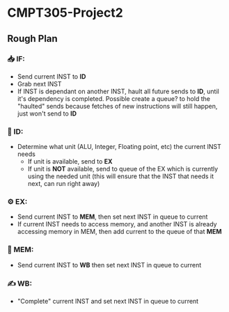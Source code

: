 # CMPT305-Project2

## Rough Plan

### 📥 IF: 
  * Send current INST to **ID**
  * Grab next INST
  * If INST is dependant on another INST, hault all future sends to **ID**, until it's dependency is completed. Possible create a queue? to hold the "haulted" sends because fetches of new instructions will still happen, just won't send to **ID**

### 🔎 ID:
  * Determine what unit (ALU, Integer, Floating point, etc) the current INST needs
    * If unit is available, send to **EX**
    * If unit is **NOT** available, send to queue of the EX which is currently using the needed unit (this will ensure that the INST that needs it next, can run right away) 

### ⚙️ EX:
  * Send current INST to **MEM**, then set next INST in queue to current
  * If current INST needs to access memory, and another INST is already accessing memory in MEM, then add current to the queue of that **MEM**

### 🧠 MEM:
  * Send current INST to **WB** then set next INST in queue to current
  
### ✍️ WB:
  * "Complete" current INST and set next INST in queue to current
